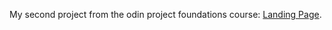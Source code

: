 My second project from the odin project foundations course: [Landing Page](https://beegbeegbeeg.github.io/odin-landing_page/).
